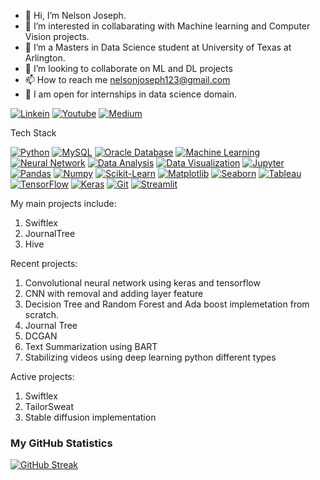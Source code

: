 - 👋 Hi, I’m Nelson Joseph.
- 👀 I’m interested in collabarating with Machine learning and Computer Vision projects.
- 🌱 I’m a Masters in Data Science student at University of Texas at Arlington.
- 💞️ I’m looking to collaborate on ML and DL projects
- 📫 How to reach me nelsonjoseph123@gmail.com
- 🌱 I am open for internships in data science domain.

[![Linkein](https://img.shields.io/badge/-Linkedin-black.svg?style=flat-square&logo=linkedin&colorB=255)](https://www.linkedin.com/in/nelsonjoseph123/)
[![Youtube](https://img.shields.io/badge/-Youtube-black.svg?style=flat-square&logo=Youtube&colorB=900)](https://www.youtube.com/channel/UCj-j1k_3vC6F1rVgrEhDF7g)
[![Medium](https://img.shields.io/badge/-Medium-black.svg?style=flat-square&logo=Medium&colorB=000)](https://medium.com/me/stories/public)
<!---
nelson123-lab/nelson123-lab is a ✨ special ✨ repository because its `README.md` (this file) appears on your GitHub profile.
You can click the Preview link to take a look at your changes.
--->

Tech Stack
<!-- List the technologies and tools you're proficient in -->
[![Python](https://img.shields.io/badge/Python-3776AB?style=flat-square&logo=python&logoColor=white)](#)
[![MySQL](https://img.shields.io/badge/MySQL-4479A1?style=flat-square&logo=mysql&logoColor=white)](#)
[![Oracle Database](https://img.shields.io/badge/Oracle%20Database-F80000?style=flat-square&logo=oracle&logoColor=white)](#)
[![Machine Learning](https://img.shields.io/badge/Machine%20Learning-6C757D?style=flat-square&logo=scikit-learn&logoColor=white)](#)
[![Neural Network](https://img.shields.io/badge/Neural%20Network-CC0000?style=flat-square&logo=neuralnetwork&logoColor=white)](#)
[![Data Analysis](https://img.shields.io/badge/Data%20Analysis-2ECC71?style=flat-square&logo=dataanalysis&logoColor=white)](#)
[![Data Visualization](https://img.shields.io/badge/Data%20Visualization-8E44AD?style=flat-square&logo=datavisualization&logoColor=white)](#)
[![Jupyter](https://img.shields.io/badge/Jupyter-F37626?style=flat-square&logo=jupyter&logoColor=white)](#)
[![Pandas](https://img.shields.io/badge/Pandas-150458?style=flat-square&logo=pandas&logoColor=white)](#)
[![Numpy](https://img.shields.io/badge/Numpy-013243?style=flat-square&logo=numpy&logoColor=white)](#)
[![Scikit-Learn](https://img.shields.io/badge/Scikit%20Learn-F7931E?style=flat-square&logo=scikitlearn&logoColor=white)](#)
[![Matplotlib](https://img.shields.io/badge/Matplotlib-11557C?style=flat-square&logo=matplotlib&logoColor=white)](#)
[![Seaborn](https://img.shields.io/badge/Seaborn-741B47?style=flat-square&logo=seaborn&logoColor=white)](#)
[![Tableau](https://img.shields.io/badge/Tableau-E97627?style=flat-square&logo=tableau&logoColor=white)](#)
[![TensorFlow](https://img.shields.io/badge/TensorFlow-FF6F00?style=flat-square&logo=tensorflow&logoColor=white)](https://www.tensorflow.org/)
[![Keras](https://img.shields.io/badge/Keras-D00000?style=flat-square&logo=keras&logoColor=white)](https://keras.io/)
[![Git](https://img.shields.io/badge/Git-F05032?style=flat-square&logo=git&logoColor=white)](#)
[![Streamlit](https://img.shields.io/badge/Streamlit-11557C?style=flat-square&logo=matplotlib&logoColor=white)](#)

My main projects include:
1) Swiftlex
2) JournalTree
3) Hive

Recent projects:
1) Convolutional neural network using keras and tensorflow
2) CNN with removal and adding layer feature
3) Decision Tree and Random Forest and Ada boost implemetation from scratch.
4) Journal Tree
5) DCGAN
6) Text Summarization using BART
7) Stabilizing videos using deep learning python different types

Active projects:
1) Swiftlex 
2) TailorSweat
3) Stable diffusion implementation 


### My GitHub Statistics
[![GitHub Streak](https://streak-stats.demolab.com?user=nelson123-lab&theme=dark&date_format=M%20j%5B%2C%20Y%5D)](https://git.io/streak-stats)
